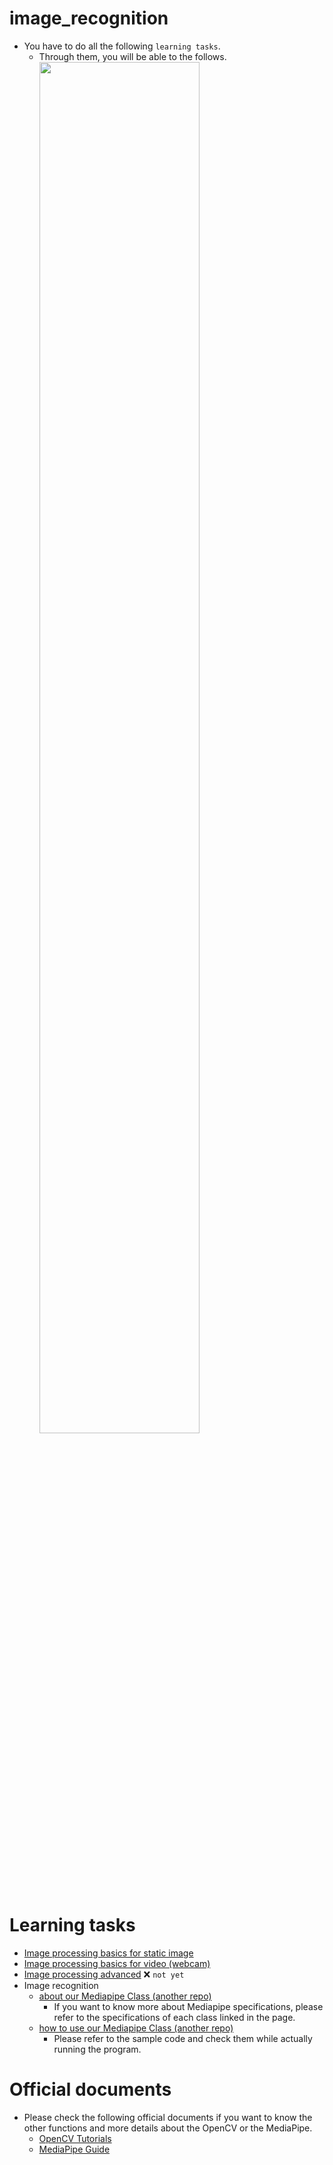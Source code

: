 # image_recognition
- You have to do all the following `learning tasks`.
    - Through them, you will be able to the follows.<br>
    <image src="./image/mediapipe.jpg" width="75%" height="75%"><br>

# Learning tasks
- [Image processing basics for static image](image_processing/basics_image.md)
- [Image processing basics for video (webcam)](image_processing/basics_video.md)
- [Image processing advanced](image_processing/advanced.md) :x: `not yet`
- Image recognition
    - [about our Mediapipe Class (another repo)](https://github.com/ipbl-oit-siit/MediaPipeClass/tree/main)
        - If you want to know more about Mediapipe specifications, please refer to the specifications of each class linked in the page.
    - [how to use our Mediapipe Class (another repo)](https://github.com/ipbl-oit-siit/MediaPipeClass/blob/main/docs/how2use_more.md)
        - Please refer to the sample code and check them while actually running the program.
    <!-- - If you would like to know more about how to use each model in detail, please refer to the following.
        - [pose](mediapipe/pose.md)
        - [hand](mediapipe/hand.md)
        - [face](mediapipe/face.md) -->

# Official documents
- Please check the following official documents if you want to know the other functions and more details about the OpenCV or the MediaPipe.
	- [OpenCV Tutorials](https://docs.opencv.org/4.x/d9/df8/tutorial_root.html)
	- [MediaPipe Guide](https://developers.google.com/mediapipe/solutions/guide)
